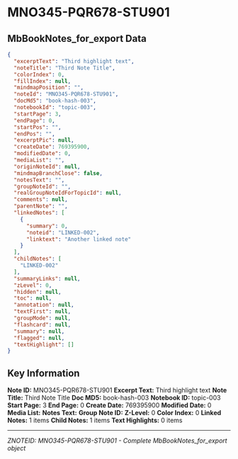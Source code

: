 # MNO345-PQR678-STU901

## MbBookNotes_for_export Data

```json
{
  "excerptText": "Third highlight text",
  "noteTitle": "Third Note Title",
  "colorIndex": 0,
  "fillIndex": null,
  "mindmapPosition": "",
  "noteId": "MNO345-PQR678-STU901",
  "docMd5": "book-hash-003",
  "notebookId": "topic-003",
  "startPage": 3,
  "endPage": 0,
  "startPos": "",
  "endPos": "",
  "excerptPic": null,
  "createDate": 769395900,
  "modifiedDate": 0,
  "mediaList": "",
  "originNoteId": null,
  "mindmapBranchClose": false,
  "notesText": "",
  "groupNoteId": "",
  "realGroupNoteIdForTopicId": null,
  "comments": null,
  "parentNote": "",
  "linkedNotes": [
    {
      "summary": 0,
      "noteid": "LINKED-002",
      "linktext": "Another linked note"
    }
  ],
  "childNotes": [
    "LINKED-002"
  ],
  "summaryLinks": null,
  "zLevel": 0,
  "hidden": null,
  "toc": null,
  "annotation": null,
  "textFirst": null,
  "groupMode": null,
  "flashcard": null,
  "summary": null,
  "flagged": null,
  "textHighlight": []
}
```

## Key Information

**Note ID:** MNO345-PQR678-STU901
**Excerpt Text:** Third highlight text
**Note Title:** Third Note Title
**Doc MD5:** book-hash-003
**Notebook ID:** topic-003
**Start Page:** 3
**End Page:** 0
**Create Date:** 769395900
**Modified Date:** 0
**Media List:** 
**Notes Text:** 
**Group Note ID:** 
**Z-Level:** 0
**Color Index:** 0
**Linked Notes:** 1 items
**Child Notes:** 1 items
**Text Highlights:** 0 items

---
*ZNOTEID: MNO345-PQR678-STU901 - Complete MbBookNotes_for_export object*